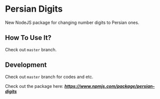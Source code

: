 
# Persian Digits
New NodeJS package for changing number digits to Persian ones.

## How To Use It?
Check out `master` branch.

## Development
Check out `master` branch for codes and etc.

Check out the package here: ***https://www.npmjs.com/package/persian-digits***
